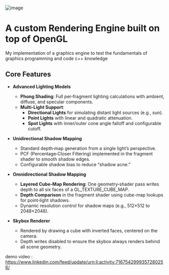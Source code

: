 ![image](https://github.com/user-attachments/assets/dcf0e7a5-989d-4bb1-aa3d-532305710288)

# A custom Rendering Engine built on top of OpenGL
My implementation of a graphics engine to test the fundamentals of graphics programming and code c++ knowledge

## Core Features

- **Advanced Lighting Models**  
  - **Phong Shading**: Full per‐fragment lighting calculations with ambient, diffuse, and specular components.  
  - **Multi‐Light Support**:  
    - **Directional Lights** for simulating distant light sources (e.g., sun).  
    - **Point Lights** with linear and quadratic attenuation.  
    - **Spot Lights** with inner/outer cone angle falloff and configurable cutoff.  

- **Unidirectional Shadow Mapping**  
  - Standard depth‐map generation from a single light’s perspective.  
  - PCF (Percentage‐Closer Filtering) implemented in the fragment shader to smooth shadow edges.  
  - Configurable shadow bias to reduce “shadow acne.”

- **Omnidirectional Shadow Mapping**  
  - **Layered Cube‐Map Rendering**: One geometry‐shader pass writes depth to all six faces of a GL_TEXTURE_CUBE_MAP.  
  - **Depth Comparison** in the fragment shader using cube-map lookups for point‐light shadows.  
  - Dynamic resolution control for shadow maps (e.g., 512×512 to 2048×2048).

- **Skybox Renderer**  
  - Rendered by drawing a cube with inverted faces, centered on the camera.  
  - Depth writes disabled to ensure the skybox always renders behind all scene geometry.

    
demo video : https://www.linkedin.com/feed/update/urn:li:activity:7167542999357280256/
